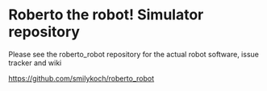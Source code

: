 # Roberto the robot! Simulator repository

Please see the roberto_robot repository for the actual robot software, issue tracker and wiki

https://github.com/smilykoch/roberto_robot
